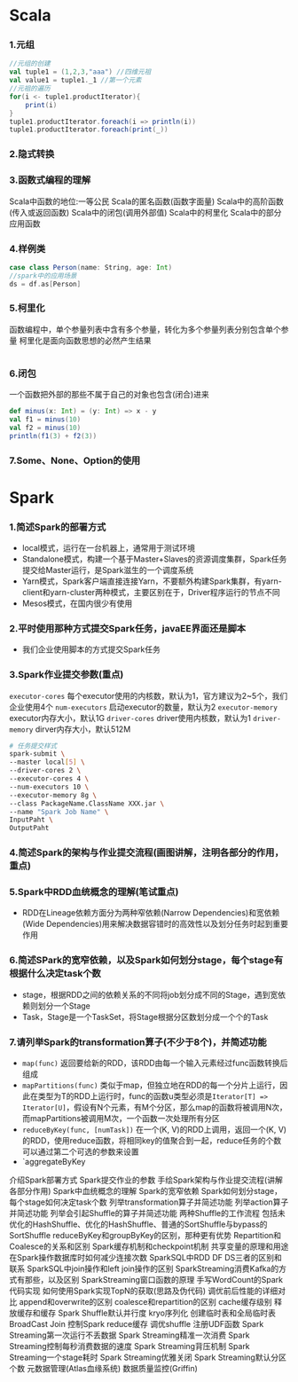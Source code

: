 # Scala
### 1.元组
```scala
//元组的创建
val tuple1 = (1,2,3,"aaa") //四维元祖
val value1 = tuple1._1 //第一个元素
//元祖的遍历
for(i <- tuple1.productIterator){
    print(i)
}
tuple1.productIterator.foreach(i => println(i))
tuple1.productIterator.foreach(print(_))
```

### 2.隐式转换
<!-- TODO 自定义隐式类 -->

### 3.函数式编程的理解
Scala中函数的地位:一等公民
Scala的匿名函数(函数字面量)
Scala中的高阶函数(传入或返回函数)
Scala中的闭包(调用外部值)
Scala中的柯里化
Scala中的部分应用函数

### 4.样例类
```scala
case class Person(name: String, age: Int)
//spark中的应用场景
ds = df.as[Person]
```

### 5.柯里化
函数编程中，单个参量列表中含有多个参量，转化为多个参量列表分别包含单个参量
柯里化是面向函数思想的必然产生结果
```scala
```
<!-- TODO 示例 -->

### 6.闭包
一个函数把外部的那些不属于自己的对象也包含(闭合)进来
```scala
def minus(x: Int) = (y: Int) => x - y
val f1 = minus(10)
val f2 = minus(10)
println(f1(3) + f2(3))
```

### 7.Some、None、Option的使用
<!-- TODO 具体使用 -->


# Spark

### 1.简述Spark的部署方式
 * local模式，运行在一台机器上，通常用于测试环境
 * Standalone模式，构建一个基于Master+Slaves的资源调度集群，Spark任务提交给Master运行，是Spark滋生的一个调度系统
 * Yarn模式，Spark客户端直接连接Yarn，不要额外构建Spark集群，有yarn-client和yarn-cluster两种模式，主要区别在于，Driver程序运行的节点不同
 * Mesos模式，在国内很少有使用

### 2.平时使用那种方式提交Spark任务，javaEE界面还是脚本
 * 我们企业使用脚本的方式提交Spark任务

### 3.Spark作业提交参数(重点)
`executor-cores` 每个executor使用的内核数，默认为1，官方建议为2~5个，我们企业使用4个
`num-executors` 启动executor的数量，默认为2
`executor-memory` executor内存大小，默认1G
`driver-cores` driver使用内核数，默认为1
`driver-memory` dirver内存大小，默认512M

```bash
# 任务提交样式
spark-submit \
--master local[5] \
--driver-cores 2 \
--executor-cores 4 \
--num-executors 10 \
--executor-memory 8g \
--class PackageName.ClassName XXX.jar \
--name "Spark Job Name" \
InputPaht \
OutputPaht
```

### 4.简述Spark的架构与作业提交流程(画图讲解，注明各部分的作用，重点)
<!-- TODO 手绘 + 讲解 -->

### 5.Spark中RDD血统概念的理解(笔试重点)
 * RDD在Lineage依赖方面分为两种窄依赖(Narrow Dependencies)和宽依赖(Wide Dependencies)用来解决数据容错时的高效性以及划分任务时起到重要作用

### 6.简述SPark的宽窄依赖，以及Spark如何划分stage，每个stage有根据什么决定task个数
 * stage，根据RDD之间的依赖关系的不同将job划分成不同的Stage，遇到宽依赖则划分一个Stage
 * Task，Stage是一个TaskSet，将Stage根据分区数划分成一个个的Task

### 7.请列举Spark的transformation算子(不少于8个)，并简述功能
 * `map(func)` 返回要给新的RDD，该RDD由每一个输入元素经过func函数转换后组成
 * `mapPartitions(func)` 类似于map，但独立地在RDD的每一个分片上运行，因此在类型为T的RDD上运行时，func的函数u类型必须是`Iterator[T] => Iterator[U]`，假设有N个元素，有M个分区，那么map的函数将被调用N次，而mapPartitions被调用M次，一个函数一次处理所有分区
 * `reduceByKey(func, [numTask])` 在一个(K, V)的RDD上调用，返回一个(K, V)的RDD，使用reduce函数，将相同key的值聚合到一起，reduce任务的个数可以通过第二个可选的参数来设置
 * `aggregateByKey





介绍Spark部署方式
Spark提交作业的参数
手绘Spark架构与作业提交流程(讲解各部分作用)
Spark中血统概念的理解
Spark的宽窄依赖
Spark如何划分stage，每个stage如何决定task个数
列举transformation算子并简述功能
列举action算子并简述功能
列举会引起Shuffle的算子并简述功能
两种Shuffle的工作流程
  包括未优化的HashShuffle、优化的HashShuffle、普通的SortShuffle与bypass的SortShuffle
reduceByKey和groupByKey的区别，那种更有优势
Repartition和Coalesce的关系和区别
Spark缓存机制和checkpoint机制
共享变量的原理和用途
在Spark操作数据库时如何减少连接次数
SparkSQL中RDD DF DS三者的区别和联系
SparkSQL中join操作和left join操作的区别
SparkStreaming消费Kafka的方式有那些，以及区别
SparkStreaming窗口函数的原理
手写WordCount的Spark代码实现
如何使用Spark实现TopN的获取(思路及伪代码)
调优前后性能的详细对比
append和overwrite的区别
coalesce和repartition的区别
cache缓存级别
释放缓存和缓存
Spark Shuffle默认并行度
kryo序列化
创建临时表和全局临时表
BroadCast Join
控制Spark reduce缓存 调优shuffle
注册UDF函数
Spark Streaming第一次运行不丢数据
Spark Streaming精准一次消费
Spark Streaming控制每秒消费数据的速度
Spark Streaming背压机制
Spark Streaming一个stage耗时
Spark Streaming优雅关闭
Spark Streaming默认分区个数
元数据管理(Atlas血缘系统)
数据质量监控(Griffin)